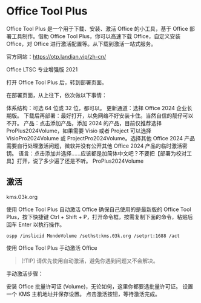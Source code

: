 # Office Tool Plus

Office Tool Plus 是一个用于下载、安装、激活 Office 的小工具，基于 Office 部署工具制作。借助 Office Tool Plus，你可以高速下载 Office，自定义安装 Office，对 Office 进行激活配置等。从下载到激活一站式服务。

官方网站：https://otp.landian.vip/zh-cn/

Office LTSC 专业增强版 2021

打开 Office Tool Plus 后，转到部署页面。

在部署页面，从上往下，依次做以下事情：

体系结构：可选 64 位或 32 位，都可以。
更新通道：选择 Office 2024 企业长期版。
下载后再部署：最好打开，以免网络不好安装卡住。当然自信的靓仔可以不开。
产品：点击添加产品，添加 2024 的产品，目前仅推荐选择 ProPlus2024Volume，如果需要 Visio 或者 Project 可以选择 VisioPro2024Volume 或 ProjectPro2024Volume。选择其他 Office 2024 产品需要自行处理激活问题，微软并没有公开其他 Office 2024 产品的临时激活密钥。
语言：点击添加并选择……应该都是加简体中文吧？不要把【部署为校对工具】打开，说了多少遍了还是不听。
ProPlus2024Volume

## 激活

kms.03k.org

使用 Office Tool Plus 自动激活 Office
确保自己使用的是最新版的 Office Tool Plus，按下快捷键 Ctrl + Shift + P，打开命令框，按需复制下面的命令，粘贴后回车 Enter 以执行操作。
```
ospp /inslicid MondoVolume /sethst:kms.03k.org /setprt:1688 /act
```


使用 Office Tool Plus 手动激活 Office
> [!TIP] 请优先使用自动激活，避免你遇到问题又不会解决。

手动激活步骤：

安装 Office 批量许可证 (Volume)，无论如何，这里你都要选批量许可证。
设置一个 KMS 主机地址并保存设置。
点击激活按钮，等待激活完成。